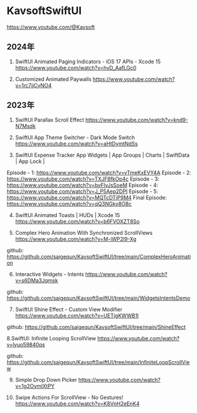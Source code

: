# KavsoftSwiftUI

https://www.youtube.com/@Kavsoft



## 2024年


1. SwiftUI Animated Paging Indicators - iOS 17 APIs - Xcode 15
https://www.youtube.com/watch?v=hvD_AafLGc0


2. Customized Animated Paywalls 
https://www.youtube.com/watch?v=1rc7jjCyNO4





## 2023年
1. SwiftUI Parallax Scroll Effect
https://www.youtube.com/watch?v=knd9-N7Msdk

2. SwiftUI App Theme Switcher - Dark Mode Switch 
https://www.youtube.com/watch?v=aHtDymtNdSs


3. SwiftUI Expense Tracker App
Widgets | App Groups | Charts |  SwiftData | App Lock | 

Episode - 1: https://www.youtube.com/watch?v=vTmeKxEVY4A
Episode - 2: https://www.youtube.com/watch?v=TXJF8fkOp4c
Episode - 3: https://www.youtube.com/watch?v=byFlvJsSoeM
Episode - 4: https://www.youtube.com/watch?v=J_P5Aep2DPI
Episode - 5: https://www.youtube.com/watch?v=MQTcDTiP9M4
Final Episode: https://www.youtube.com/watch?v=qQ3NGkv8O8c

4. SwiftUI Animated Toasts | HUDs | Xcode 15
https://www.youtube.com/watch?v=b6FVOXZT8So


5. Complex Hero Animation With Synchronized ScrollViews
https://www.youtube.com/watch?v=M-iWP2l9-Xg


github: https://github.com/saigequn/KavsoftSwiftUI/tree/main/ComplexHeroAnimation


6. Interactive Widgets - Intents
https://www.youtube.com/watch?v=s6DMa3Jqmsk

github: https://github.com/saigequn/KavsoftSwiftUI/tree/main/WidgetsIntentsDemo


7. SwiftUI Shine Effect - Custom View Modifier
https://www.youtube.com/watch?v=UETjgKWWB1I

github: https://github.com/saigequn/KavsoftSwiftUI/tree/main/ShineEffect


8.SwiftUI: Infinite Looping ScrollView
https://www.youtube.com/watch?v=lyuo59840qs

github: https://github.com/saigequn/KavsoftSwiftUI/tree/main/InfiniteLoopScrollView


9. Simple Drop Down Picker 
https://www.youtube.com/watch?v=1g2OymIXtPY


10. Swipe Actions For ScrollView - No Gestures!
https://www.youtube.com/watch?v=K8VnH2eEnK4



